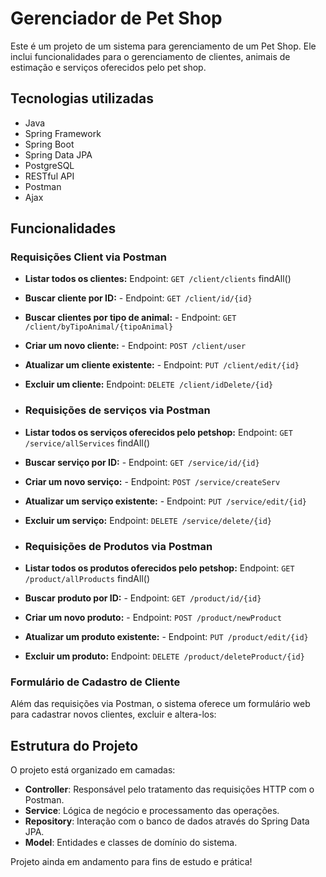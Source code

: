 # Gerenciador de Pet Shop

Este é um projeto de um sistema para gerenciamento de um Pet Shop. Ele inclui funcionalidades para o gerenciamento de clientes, animais de estimação e serviços oferecidos pelo pet shop.

## Tecnologias utilizadas

- Java
- Spring Framework
- Spring Boot
- Spring Data JPA
- PostgreSQL
- RESTful API
- Postman
- Ajax

## Funcionalidades

### Requisições Client via Postman

- **Listar todos os clientes:**  Endpoint: `GET /client/clients` findAll()
  
- **Buscar cliente por ID:** - Endpoint: `GET /client/id/{id}`  
  
- **Buscar clientes por tipo de animal:**  - Endpoint: `GET /client/byTipoAnimal/{tipoAnimal}`

- **Criar um novo cliente:** - Endpoint: `POST /client/user`
  
- **Atualizar um cliente existente:** - Endpoint: `PUT /client/edit/{id}`
  
- **Excluir um cliente:** Endpoint: `DELETE /client/idDelete/{id}`

- ### Requisições de serviços via Postman

- **Listar todos os serviços oferecidos pelo petshop:**  Endpoint: `GET /service/allServices` findAll()
  
- **Buscar serviço por ID:** - Endpoint: `GET /service/id/{id}`  

- **Criar um novo serviço:** - Endpoint: `POST /service/createServ`
  
- **Atualizar um serviço existente:** - Endpoint: `PUT /service/edit/{id}`
  
- **Excluir um serviço:** Endpoint: `DELETE /service/delete/{id}`

- ### Requisições de Produtos via Postman

- **Listar todos os produtos oferecidos pelo petshop:**  Endpoint: `GET /product/allProducts` findAll()
  
- **Buscar produto por ID:** - Endpoint: `GET /product/id/{id}`  

- **Criar um novo produto:** - Endpoint: `POST /product/newProduct`
  
- **Atualizar um produto existente:** - Endpoint: `PUT /product/edit/{id}`
  
- **Excluir um produto:** Endpoint: `DELETE /product/deleteProduct/{id}`


### Formulário de Cadastro de Cliente

Além das requisições via Postman, o sistema oferece um formulário web para cadastrar novos clientes, excluir e altera-los: 

## Estrutura do Projeto

O projeto está organizado em camadas:

- **Controller**: Responsável pelo tratamento das requisições HTTP com o Postman.
- **Service**: Lógica de negócio e processamento das operações.
- **Repository**: Interação com o banco de dados através do Spring Data JPA.
- **Model**: Entidades e classes de domínio do sistema.

Projeto ainda em andamento para fins de estudo e prática!

